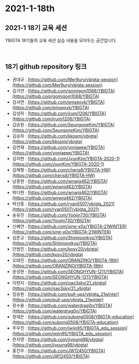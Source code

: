 # 2021-1-18th

## 2021-1 18기 교육 세션 

YBIGTA 18기들의 교육 세션 실습 내용을 모아두는 공간입니다.

<br>

## 18기 github repository 링크
- 권대규 : [https://github.com/Mer9ury/ybigta-session](https://github.com/Mer9ury/ybigta-session) 
- 김가연 : [https://github.com/gomigom1068/YBIGTA](https://github.com/gomigom1068/YBIGTA)
- 김서연 : [https://github.com/emseoyk/YBIGTA](https://github.com/emseoyk/YBIGTA)
- 김성하 : [https://github.com/irumi1206/YBIGTA](https://github.com/irumi1206/YBIGTA)
- 김승원 : [https://github.com/SeungoneKim/YBIGTA](https://github.com/SeungoneKim/YBIGTA)
- 김승하 : [https://github.com/kkosmi/ybigta](https://github.com/kkosmi/ybigta)
- 김연재 : [https://github.com/yonjaeee/YBIGTA](https://github.com/yonjaeee/YBIGTA)
- 김지현 : [https://github.com/JyunKim/YBIGTA-2020-1](https://github.com/JyunKim/YBIGTA-2020-1)
- 김채형 : [https://github.com/cheris8/YBIGTA-HW](https://github.com/cheris8/YBIGTA-HW)
- 남종현 : [https://github.com/wnwjq462/YBIGTA](https://github.com/wnwjq462/YBIGTA)
- 박다현 : [https://github.com/wnwjq462/YBIGTA](https://github.com/wnwjq462/YBIGTA)
- 박선종 : [https://github.com/ryan0507/ybigta_2021](https://github.com/ryan0507/ybigta_2021)
- 송유진 : [https://github.com/Yoojin730/YBIGTA](https://github.com/Yoojin730/YBIGTA)
- 신혜연 : [https://github.com/sine-x0x/YBIGTA-21WINTER](https://github.com/sine-x0x/YBIGTA-21WINTER)
- 심준교 : [https://github.com/Shimjoonkyo/YBIGTA](https://github.com/Shimjoonkyo/YBIGTA)
- 안범진 : [https://github.com/kpsy20/ybigta](https://github.com/kpsy20/ybigta)
- 오태진 : [https://github.com/ORANZINO/YBIGTA-18th](https://github.com/ORANZINO/YBIGTA-18th)
- 윤성현 : [https://github.com/SEONGHYUN-1211/YBIGTA](https://github.com/SEONGHYUN-1211/YBIGTA)
- 이현지 : [https://github.com/oao3sky/21_ybigta](https://github.com/oao3sky/21_ybigta)
- 임승원 : [https://github.com/pull-ups/ybigta_21winter](https://github.com/pull-ups/ybigta_21winter)
- 장수용 : [https://github.com/waterdrag0n/YBIGTA](https://github.com/waterdrag0n/YBIGTA)
- 정재은 : [https://github.com/subong0508/YBIGTA-education](https://github.com/subong0508/YBIGTA-education)
- 주우진 : [https://github.com/jwjin95/YBIGTA_edu_session](https://github.com/jwjin95/YBIGTA_edu_session)
- 한지영 : [https://github.com/jiyoung98/ybigta](https://github.com/jiyoung98/ybigta)
- 홍진우 : [https://github.com/JW12450/YBIGTA](https://github.com/JW12450/YBIGTA)